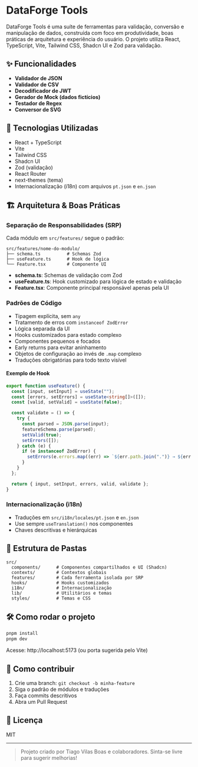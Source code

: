 # DataForge Tools

DataForge Tools é uma suíte de ferramentas para validação, conversão e manipulação de dados, construída com foco em produtividade, boas práticas de arquitetura e experiência do usuário. O projeto utiliza React, TypeScript, Vite, Tailwind CSS, Shadcn UI e Zod para validação.

## ✨ Funcionalidades
- **Validador de JSON**
- **Validador de CSV**
- **Decodificador de JWT**
- **Gerador de Mock (dados fictícios)**
- **Testador de Regex**
- **Conversor de SVG**

## 🚀 Tecnologias Utilizadas
- React + TypeScript
- Vite
- Tailwind CSS
- Shadcn UI
- Zod (validação)
- React Router
- next-themes (tema)
- Internacionalização (i18n) com arquivos `pt.json` e `en.json`

## 🏗️ Arquitetura & Boas Práticas

### Separação de Responsabilidades (SRP)
Cada módulo em `src/features/` segue o padrão:

```
src/features/nome-do-modulo/
├── schema.ts          # Schemas Zod
├── useFeature.ts      # Hook de lógica
└── Feature.tsx        # Componente UI
```

- **schema.ts**: Schemas de validação com Zod
- **useFeature.ts**: Hook customizado para lógica de estado e validação
- **Feature.tsx**: Componente principal responsável apenas pela UI

### Padrões de Código
- Tipagem explícita, sem `any`
- Tratamento de erros com `instanceof ZodError`
- Lógica separada da UI
- Hooks customizados para estado complexo
- Componentes pequenos e focados
- Early returns para evitar aninhamento
- Objetos de configuração ao invés de `.map` complexo
- Traduções obrigatórias para todo texto visível

#### Exemplo de Hook
```typescript
export function useFeature() {
  const [input, setInput] = useState("");
  const [errors, setErrors] = useState<string[]>([]);
  const [valid, setValid] = useState(false);

  const validate = () => {
    try {
      const parsed = JSON.parse(input);
      featureSchema.parse(parsed);
      setValid(true);
      setErrors([]);
    } catch (e) {
      if (e instanceof ZodError) {
        setErrors(e.errors.map((err) => `${err.path.join(".")} → ${err.message}`));
      }
    }
  };

  return { input, setInput, errors, valid, validate };
}
```

### Internacionalização (i18n)
- Traduções em `src/i18n/locales/pt.json` e `en.json`
- Use sempre `useTranslation()` nos componentes
- Chaves descritivas e hierárquicas

## 📁 Estrutura de Pastas
```
src/
  components/      # Componentes compartilhados e UI (Shadcn)
  contexts/        # Contextos globais
  features/        # Cada ferramenta isolada por SRP
  hooks/           # Hooks customizados
  i18n/            # Internacionalização
  lib/             # Utilitários e temas
  styles/          # Temas e CSS
```

## 🛠️ Como rodar o projeto
```bash
pnpm install
pnpm dev
```
Acesse: http://localhost:5173 (ou porta sugerida pelo Vite)

## 🤝 Como contribuir
1. Crie uma branch: `git checkout -b minha-feature`
2. Siga o padrão de módulos e traduções
3. Faça commits descritivos
4. Abra um Pull Request

## 📜 Licença
MIT

---

> Projeto criado por Tiago Vilas Boas e colaboradores. Sinta-se livre para sugerir melhorias!
